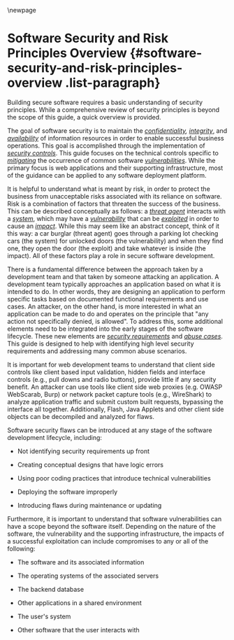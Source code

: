 \newpage
# Software Security and Risk Principles Overview {#software-security-and-risk-principles-overview .list-paragraph}

Building secure software requires a basic understanding of security
principles. While a comprehensive review of security principles is
beyond the scope of this guide, a quick overview is provided.

The goal of software security is to maintain the
*[confidentiality](#Confidentiality), [integrity](#Integrity)*, and
[*availability*](#Availability) of information resources in order to
enable successful business operations. This goal is accomplished through
the implementation of [*security controls*](#Security_Controls). This
guide focuses on the technical controls specific to
[*mitigating*](#Mitigate) the occurrence of common software
[*vulnerabilities*](#Vulnerability). While the primary focus is web
applications and their supporting infrastructure, most of the guidance
can be applied to any software deployment platform.

It is helpful to understand what is meant by risk, in order to protect
the business from unacceptable risks associated with its reliance on
software. Risk is a combination of factors that threaten the success of
the business. This can be described conceptually as follows: a [*threat
agent*](#Threat_Agent) interacts with a [*system*](#System), which may
have a *[vulnerability](#Vulnerability)* that can be
[*exploited*](#Exploit) in order to cause an [*impact*](#Impact). While
this may seem like an abstract concept, think of it this way: a car
burglar (threat agent) goes through a parking lot checking cars (the
system) for unlocked doors (the vulnerability) and when they find one,
they open the door (the exploit) and take whatever is inside (the
impact). All of these factors play a role in secure software
development.

There is a fundamental difference between the approach taken by a
development team and that taken by someone attacking an application. A
development team typically approaches an application based on what it is
intended to do. In other words, they are designing an application to
perform specific tasks based on documented functional requirements and
use cases. An attacker, on the other hand, is more interested in what an
application can be made to do and operates on the principle that \"any
action not specifically denied, is allowed\". To address this, some
additional elements need to be integrated into the early stages of the
software lifecycle. These new elements are [*security
requirements*](#Security_Requirements) and [*abuse cases*](#Abuse_Case).
This guide is designed to help with identifying high level security
requirements and addressing many common abuse scenarios.

It is important for web development teams to understand that client side
controls like client based input validation, hidden fields and interface
controls (e.g., pull downs and radio buttons), provide little if any
security benefit. An attacker can use tools like client side web proxies
(e.g. OWASP WebScarab, Burp) or network packet capture tools (e.g.,
WireShark) to analyze application traffic and submit custom built
requests, bypassing the interface all together. Additionally, Flash,
Java Applets and other client side objects can be decompiled and
analyzed for flaws.

Software security flaws can be introduced at any stage of the software
development lifecycle, including:

-   Not identifying security requirements up front

-   Creating conceptual designs that have logic errors

-   Using poor coding practices that introduce technical vulnerabilities

-   Deploying the software improperly

-   Introducing flaws during maintenance or updating

Furthermore, it is important to understand that software vulnerabilities
can have a scope beyond the software itself. Depending on the nature of
the software, the vulnerability and the supporting infrastructure, the
impacts of a successful exploitation can include compromises to any or
all of the following:

- The software and its associated information

- The operating systems of the associated servers

- The backend database

- Other applications in a shared environment

- The user\'s system

- Other software that the user interacts with
